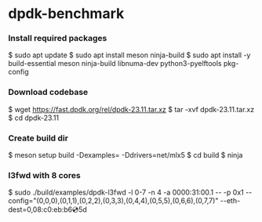 # dpdk-benchmark

### Install required packages
$ sudo apt update
$ sudo apt install meson ninja-build
$ sudo apt install -y build-essential meson ninja-build libnuma-dev python3-pyelftools pkg-config


### Download codebase
$ wget https://fast.dpdk.org/rel/dpdk-23.11.tar.xz
$ tar -xvf dpdk-23.11.tar.xz
$ cd dpdk-23.11


### Create build dir
$ meson setup build -Dexamples= -Ddrivers=net/mlx5
$ cd build
$ ninja





### l3fwd with 8 cores
$ sudo ./build/examples/dpdk-l3fwd -l 0-7 -n 4 -a 0000:31:00.1 -- -p 0x1 --config="(0,0,0),(0,1,1),(0,2,2),(0,3,3),(0,4,4),(0,5,5),(0,6,6),(0,7,7)" --eth-dest=0,08:c0:eb:b6:cd:5d